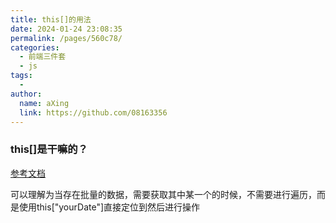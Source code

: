 ```yaml
---
title: this[]的用法
date: 2024-01-24 23:08:35
permalink: /pages/560c78/
categories:
  - 前端三件套
  - js
tags:
  - 
author: 
  name: aXing
  link: https://github.com/08163356
---
```


### this[]是干嘛的？

[参考文档](https://blog.csdn.net/sws9999/article/details/6310922)

可以理解为当存在批量的数据，需要获取其中某一个的时候，不需要进行遍历，而是使用this["yourDate"]直接定位到然后进行操作<!-- more -->
